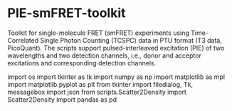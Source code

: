 # PIE-smFRET-toolkit
Toolkit for single-molecule FRET (smFRET) experiments using Time-Correlated Single Photon Counting (TCSPC) data in PTU format (T3 data, PicoQuant). The scripts support pulsed-interleaved excitation (PIE) of two wavelengths and two detection channels, i.e., donor and acceptor excitations and corresponding detection channels.

import os
import tkinter as tk
import numpy as np
import matplotlib as mpl
import matplotlib.pyplot as plt
from tkinter import filedialog, Tk, messagebox
import json
from scripts.Scatter2Density import Scatter2Density
import pandas as pd
